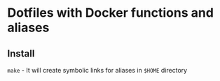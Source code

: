 # Dotfiles with Docker functions and aliases

## Install

`make` - It will create symbolic links for aliases in `$HOME` directory
